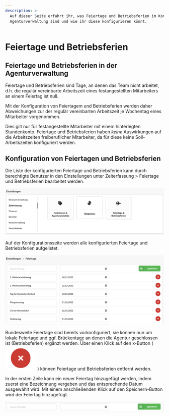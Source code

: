 ```yaml
---
description: >-
  Auf dieser Seite erfahrt ihr, was Feiertage und Betriebsferien im Kontext der
  Agenturverwaltung sind und wie ihr diese konfigurieren könnt.
---
```


# Feiertage und Betriebsferien

## Feiertage und Betriebsferien in der Agenturverwaltung

Feiertage und Betriebsferien sind Tage, an denen das Team nicht arbeitet, d.h. die regulär vereinbarte Arbeitszeit eines festangestellten Mitarbeiters an einem Feiertag ist null.

Mit der Konfiguration von Feiertagem und Betriebsferien werden daher Abweichungen zur der regulär vereinbarten Arbeitszeit je Wochentag eines Mitarbeiter vorgenommen.

Dies gilt nur für festangestellte Mitarbeiter mit einem hinterlegten Stundenkonto. Feiertage und Betriebsferien haben _keine_ Auswirkungen auf die Arbeitszeiten freiberuflicher Mitarbeiter, da für diese keine Soll-Arbeitszeiten konfiguriert werden.

## Konfiguration von Feiertagen und Betriebsferien

Die Liste der konfigurierten Feiertage und Betriebsferien kann durch berechtigte Benutzer in den Einstellungen unter Zeiterfassung &gt; Feiertage und Betriebsferien bearbeitet werden.  
 

![](../.gitbook/assets/bildschirmfoto-2019-11-25-um-09.58.14.png)

Auf der Konfigurationsseite werden alle konfigurierten Feiertage und Betriebsferien aufgelistet.   
 

![](../.gitbook/assets/bildschirmfoto-2019-11-25-um-10.31.37.png)

Bundesweite Feiertage sind bereits vorkonfiguriert, sie können nun um lokale Feiertage und ggf. Brückentage an denen die Agentur geschlossen ist \(Betriebsferien\) ergänzt werden. Über einen Klick auf den x-Button \( ![](../.gitbook/assets/bildschirmfoto-2019-11-25-um-10.23.24.png) \) können Feiertage und Betriebsferien entfernt werden. 

In der ersten Zeile kann ein neuer Feiertag hinzugefügt werden, indem zuerst eine Bezeichnung vergeben und das entsprechende Datum ausgewählt wird. Mit einem anschließenden Klick auf den Speichern-Button wird der Feiertag hinzugefügt.    
 

![](../.gitbook/assets/bildschirmfoto-2019-11-25-um-12.04.48.png)

